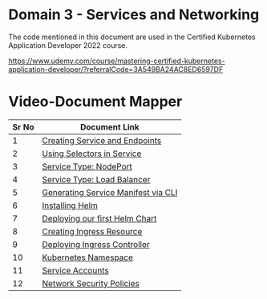 # Domain 3 - Services and Networking

The code mentioned in this document are used in the Certified Kubernetes Application Developer 2022 course.

https://www.udemy.com/course/mastering-certified-kubernetes-application-developer/?referralCode=3A549BA24AC8ED6597DF

# Video-Document Mapper

| Sr No | Document Link |
| ------ | ------ |
| 1 | [Creating Service and Endpoints][PlDa] |
| 2 | [Using Selectors in Service][PlDb] |
| 3 | [Service Type: NodePort][PlDc] |
| 4 | [Service Type: Load Balancer][PlDd]
| 5 | [Generating Service Manifest via CLI][PlDe]
| 6 | [Installing Helm][PlDf] |
| 7 | [Deploying our first Helm Chart][PlDg] |
| 8 | [Creating Ingress Resource][PlDh] |
| 9 | [Deploying  Ingress Controller][PlDi] |
| 10 | [Kubernetes Namespace][PlDj] |
| 11 | [Service Accounts][PlDk] |
| 12 | [Network Security Policies][PlDl] |


[PlDa]: <https://github.com/zealvora/certified-kubernetes-application-developer/blob/master/Domain%203%20-%20Services%20and%20Networking/serviceandendpoints.md>
[PlDb]: <https://github.com/zealvora/certified-kubernetes-application-developer/blob/master/Domain%203%20-%20Services%20and%20Networking/service-selector.md>
[PlDc]: <https://github.com/zealvora/certified-kubernetes-application-developer/blob/master/Domain%203%20-%20Services%20and%20Networking/nodeport.md>
[PlDd]: <https://github.com/zealvora/certified-kubernetes-application-developer/blob/master/Domain%203%20-%20Services%20and%20Networking/loadbalancer.md>
[PlDe]: <https://github.com/zealvora/certified-kubernetes-application-developer/blob/master/Domain%203%20-%20Services%20and%20Networking/service-manifest-cli.md>
[PlDf]: <https://github.com/zealvora/certified-kubernetes-application-developer/blob/master/Domain%203%20-%20Services%20and%20Networking/install-helm.md>      
[PlDg]: <https://github.com/zealvora/certified-kubernetes-application-developer/blob/master/Domain%203%20-%20Services%20and%20Networking/first-helm-chart.md>
[PlDh]: <https://github.com/zealvora/certified-kubernetes-application-developer/blob/master/Domain%203%20-%20Services%20and%20Networking/ingress.md>
[PlDi]: <https://github.com/zealvora/certified-kubernetes-application-developer/blob/master/Domain%203%20-%20Services%20and%20Networking/deploy-ingress-controller.md>
[PlDj]: <https://github.com/zealvora/certified-kubernetes-application-developer/blob/master/Domain%203%20-%20Services%20and%20Networking/namespace.md>
[PlDk]: <https://github.com/zealvora/certified-kubernetes-application-developer/blob/master/Domain%203%20-%20Services%20and%20Networking/service-account.md>
[PlDl]: <https://github.com/zealvora/certified-kubernetes-application-developer/blob/master/Domain%203%20-%20Services%20and%20Networking/nsp-deny-pod.yaml>
